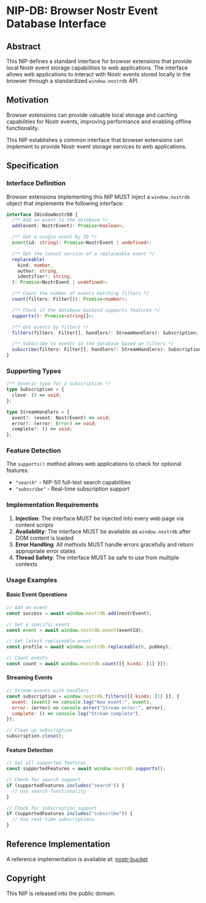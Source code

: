 # NIP-DB: Browser Nostr Event Database Interface

## Abstract

This NIP defines a standard interface for browser extensions that provide local Nostr event storage capabilities to web applications. The interface allows web applications to interact with Nostr events stored locally in the browser through a standardized `window.nostrdb` API.

## Motivation

Browser extensions can provide valuable local storage and caching capabilities for Nostr events, improving performance and enabling offline functionality.

This NIP establishes a common interface that browser extensions can implement to provide Nostr event storage services to web applications.

## Specification

### Interface Definition

Browser extensions implementing this NIP MUST inject a `window.nostrdb` object that implements the following interface:

```typescript
interface IWindowNostrDB {
  /** Add an event to the database */
  add(event: NostrEvent): Promise<boolean>;

  /** Get a single event by ID */
  event(id: string): Promise<NostrEvent | undefined>;

  /** Get the latest version of a replaceable event */
  replaceable(
    kind: number,
    author: string,
    identifier?: string,
  ): Promise<NostrEvent | undefined>;

  /** Count the number of events matching filters */
  count(filters: Filter[]): Promise<number>;

  /** Check if the database backend supports features */
  supports(): Promise<string[]>;

  /** Get events by filters */
  filters(filters: Filter[], handlers?: StreamHandlers): Subscription;

  /** Subscribe to events in the database based on filters */
  subscribe(filters: Filter[], handlers?: StreamHandlers): Subscription;
}
```

### Supporting Types

```typescript
/** Generic type for a subscription */
type Subscription = {
  close: () => void;
};

type StreamHandlers = {
  event?: (event: NostrEvent) => void;
  error?: (error: Error) => void;
  complete?: () => void;
};
```

### Feature Detection

The `supports()` method allows web applications to check for optional features:

- `"search"` - NIP-50 full-text search capabilities
- `"subscribe"` - Real-time subscription support

### Implementation Requirements

1. **Injection**: The interface MUST be injected into every web page via content scripts
2. **Availability**: The interface MUST be available as `window.nostrdb` after DOM content is loaded
3. **Error Handling**: All methods MUST handle errors gracefully and return appropriate error states
4. **Thread Safety**: The interface MUST be safe to use from multiple contexts

### Usage Examples

#### Basic Event Operations

```javascript
// Add an event
const success = await window.nostrdb.add(nostrEvent);

// Get a specific event
const event = await window.nostrdb.event(eventId);

// Get latest replaceable event
const profile = await window.nostrdb.replaceable(0, pubkey);

// Count events
const count = await window.nostrdb.count([{ kinds: [1] }]);
```

#### Streaming Events

```javascript
// Stream events with handlers
const subscription = window.nostrdb.filters([{ kinds: [1] }], {
  event: (event) => console.log("New event:", event),
  error: (error) => console.error("Stream error:", error),
  complete: () => console.log("Stream complete"),
});

// Clean up subscription
subscription.close();
```

#### Feature Detection

```javascript
// Get all supported features
const supportedFeatures = await window.nostrdb.supports();

// Check for search support
if (supportedFeatures.includes("search")) {
  // Use search functionality
}

// Check for subscription support
if (supportedFeatures.includes("subscribe")) {
  // Use real-time subscriptions
}
```

## Reference Implementation

A reference implementation is available at: [nostr-bucket](https://github.com/hzrd149/nostr-bucket)

## Copyright

This NIP is released into the public domain.
